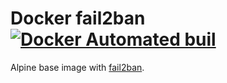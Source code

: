 # Docker fail2ban [![Docker Automated buil](https://img.shields.io/docker/automated/crash7/fail2ban.svg)](https://hub.docker.com/r/crash7/fail2ban/)

Alpine base image with [fail2ban](https://github.com/fail2ban/fail2ban).
